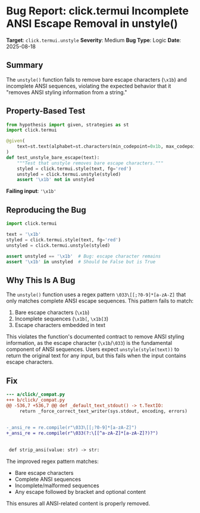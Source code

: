 # Bug Report: click.termui Incomplete ANSI Escape Removal in unstyle()

**Target**: `click.termui.unstyle`
**Severity**: Medium
**Bug Type**: Logic
**Date**: 2025-08-18

## Summary

The `unstyle()` function fails to remove bare escape characters (`\x1b`) and incomplete ANSI sequences, violating the expected behavior that it "removes ANSI styling information from a string."

## Property-Based Test

```python
from hypothesis import given, strategies as st
import click.termui

@given(
    text=st.text(alphabet=st.characters(min_codepoint=0x1b, max_codepoint=0x1b), min_size=1, max_size=3)
)
def test_unstyle_bare_escape(text):
    """Test that unstyle removes bare escape characters."""
    styled = click.termui.style(text, fg='red')
    unstyled = click.termui.unstyle(styled)
    assert '\x1b' not in unstyled
```

**Failing input**: `'\x1b'`

## Reproducing the Bug

```python
import click.termui

text = '\x1b'
styled = click.termui.style(text, fg='red')
unstyled = click.termui.unstyle(styled)

assert unstyled == '\x1b'  # Bug: escape character remains
assert '\x1b' in unstyled  # Should be False but is True
```

## Why This Is A Bug

The `unstyle()` function uses a regex pattern `\033\[[;?0-9]*[a-zA-Z]` that only matches complete ANSI escape sequences. This pattern fails to match:

1. Bare escape characters (`\x1b`)
2. Incomplete sequences (`\x1b[`, `\x1b[3`)
3. Escape characters embedded in text

This violates the function's documented contract to remove ANSI styling information, as the escape character (`\x1b`/`\033`) is the fundamental component of ANSI sequences. Users expect `unstyle(style(text))` to return the original text for any input, but this fails when the input contains escape characters.

## Fix

```diff
--- a/click/_compat.py
+++ b/click/_compat.py
@@ -536,7 +536,7 @@ def _default_text_stdout() -> t.TextIO:
     return _force_correct_text_writer(sys.stdout, encoding, errors)
 
 
-_ansi_re = re.compile(r"\033\[[;?0-9]*[a-zA-Z]")
+_ansi_re = re.compile(r"\033(?:\[[^a-zA-Z]*[a-zA-Z]?)?")
 
 
 def strip_ansi(value: str) -> str:
```

The improved regex pattern matches:
- Bare escape characters
- Complete ANSI sequences  
- Incomplete/malformed sequences
- Any escape followed by bracket and optional content

This ensures all ANSI-related content is properly removed.